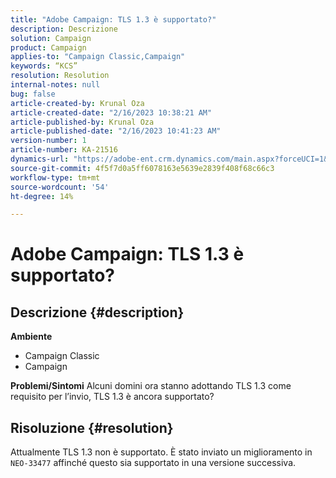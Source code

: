 ```yaml
---
title: "Adobe Campaign: TLS 1.3 è supportato?"
description: Descrizione
solution: Campaign
product: Campaign
applies-to: "Campaign Classic,Campaign"
keywords: “KCS”
resolution: Resolution
internal-notes: null
bug: false
article-created-by: Krunal Oza
article-created-date: "2/16/2023 10:38:21 AM"
article-published-by: Krunal Oza
article-published-date: "2/16/2023 10:41:23 AM"
version-number: 1
article-number: KA-21516
dynamics-url: "https://adobe-ent.crm.dynamics.com/main.aspx?forceUCI=1&pagetype=entityrecord&etn=knowledgearticle&id=12b1b402-e6ad-ed11-aad1-6045bd006793"
source-git-commit: 4f5f7d0a5ff6078163e5639e2839f408f68c66c3
workflow-type: tm+mt
source-wordcount: '54'
ht-degree: 14%

---
```


# Adobe Campaign: TLS 1.3 è supportato?

## Descrizione {#description}

<b>Ambiente</b>
- Campaign Classic
- Campaign



<b>Problemi/Sintomi</b>
Alcuni domini ora stanno adottando TLS 1.3 come requisito per l’invio, TLS 1.3 è ancora supportato?


## Risoluzione {#resolution}


Attualmente TLS 1.3 non è supportato. È stato inviato un miglioramento in `NEO-33477` affinché questo sia supportato in una versione successiva.
